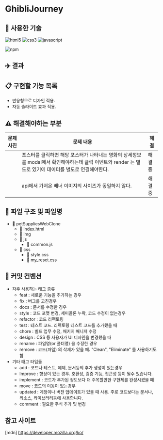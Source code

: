# GhibliJourney

## :gem: 사용한 기술

![html5](https://img.shields.io/badge/html5-E34F26.svg?&style=for-the-badge&logo=html5&logoColor=white)
![css3](https://img.shields.io/badge/css3-1572B6.svg?&style=for-the-badge&logo=css3&logoColor=white)
![javascript](https://img.shields.io/badge/javascript-F7DF1E.svg?&style=for-the-badge&logo=javascript&logoColor=white)

<!-- ![swiper](https://img.shields.io/badge/swiper-6332F6.svg?&style=for-the-badge&logo=swiper&logoColor=white) -->

![npm](https://img.shields.io/badge/npm-CB3837.svg?&style=for-the-badge&logo=npm&logoColor=white)

## :airplane: 결과

## :clipboard: 구현할 기능 목록

- 반응형으로 디자인 적용.
- 자동 슬라이드 효과 적용.

## :warning: 해결해야하는 부분

| 문제 사진 | 문제 내용                                                                                                                                               | 해결   |
| --------- | ------------------------------------------------------------------------------------------------------------------------------------------------------- | ------ |
|           | 포스터를 클릭하면 해당 포스터가 나타내는 영화의 상세정보를 modal에서 확인해야하는데 클릭 이벤트와 render 는 별도로 있기에 데이터를 별도로 연결해야한다. | 해결중 |
|           | api에서 가져온 배너 이미지의 사이즈가 동일하지 않다.                                                                                                    | 해결중 |

## :file_folder: 파일 구조 및 파일명

- :open_file_folder: petSuppliesWebClone
  - :memo: index.html
  - :open_file_folder: img
  - :open_file_folder: js
    - :memo: common.js
  - :open_file_folder: css
    - :memo: style.css
    - :memo: my_reset.css

## :book: 커밋 컨벤션

- 자주 사용하는 태그 종류
  - feat : 새로운 기능을 추가하는 경우
  - fix : 버그를 고친경우
  - docs : 문서를 수정한 경우
  - style : 코드 포맷 변경, 세미콜론 누락, 코드 수정이 없는경우
  - refactor : 코드 리펙토링
  - test : 테스트 코드. 리펙토링 테스트 코드를 추가했을 때
  - chore : 빌드 업무 수정, 패키지 매니저 수정
  - design : CSS 등 사용자가 UI 디자인을 변경했을 때
  - rename : 파일명(or 폴더명) 을 수정한 경우
  - remove : 코드(파일) 의 삭제가 있을 때. "Clean", "Eliminate" 를 사용하기도 함
- 기타 태그 타입들
  - add : 코드나 테스트, 예제, 문서등의 추가 생성이 있는경우
  - Improve : 향상이 있는 경우. 호환성, 검증 기능, 접근성 등이 될수 있습니다.
  - implement : 코드가 추가된 정도보다 더 주목할만한 구현체를 완성시켰을 때
  - move : 코드의 이동이 있는경우
  - updated : 계정이나 버전 업데이트가 있을 때 사용. 주로 코드보다는 문서나, 리소스, 라이브러리등에 사용합니다.
  - comment : 필요한 주석 추가 및 변경

## 참고 사이트

<!-- [swiper] <https://swiperjs.com/>   -->

[mdn] <https://developer.mozilla.org/ko/>
